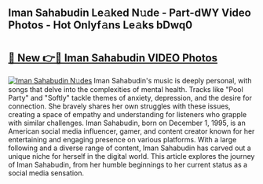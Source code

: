 ## Iman Sahabudin Le𝚊ked N𝚞de - Part-dWY Video Photos - Hot Onlyf𝚊ns Le𝚊ks bDwq0

# <h2><a href="http://ac29154.deff.icu/?id=Iman+Sahabudin">🔗 New 👉🔴 Iman Sahabudin VIDEO Photos</a></h2>

[![Iman Sahabudin N𝚞des](https://i.imgur.com/rIISA9y.gif)](http://ac29154.deff.icu/?id=Iman+Sahabudin)
Iman Sahabudin's music is deeply personal, with songs that delve into the complexities of mental health. Tracks like "Pool Party" and "Softly" tackle themes of anxiety, depression, and the desire for connection. She bravely shares her own struggles with these issues, creating a space of empathy and understanding for listeners who grapple with similar challenges. Iman Sahabudin, born on December 1, 1995, is an American social media influencer, gamer, and content creator known for her entertaining and engaging presence on various platforms. With a large following and a diverse range of content, Iman Sahabudin has carved out a unique niche for herself in the digital world. This article explores the journey of Iman Sahabudin, from her humble beginnings to her current status as a social media sensation.
